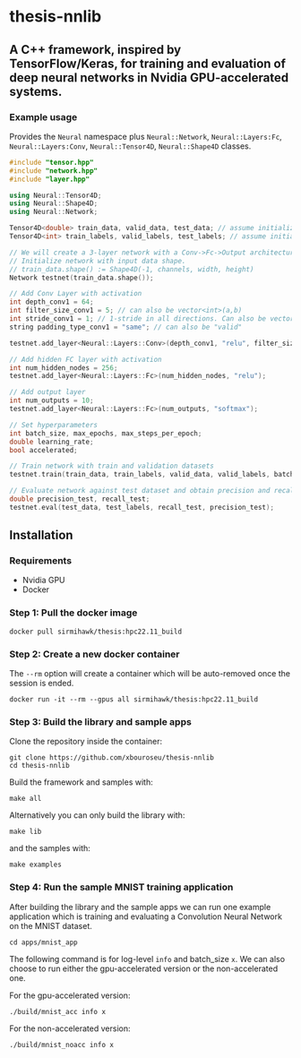 # thesis-nnlib
## A C++ framework, inspired by TensorFlow/Keras, for training and evaluation of deep neural networks in Nvidia GPU-accelerated systems. 

### Example usage

Provides the `Neural` namespace plus `Neural::Network`, `Neural::Layers:Fc`, `Neural::Layers:Conv`, `Neural::Tensor4D`, `Neural::Shape4D` classes.

```cpp
#include "tensor.hpp"
#include "network.hpp"
#include "layer.hpp"

using Neural::Tensor4D;
using Neural::Shape4D;
using Neural::Network;

Tensor4D<double> train_data, valid_data, test_data; // assume initialized
Tensor4D<int> train_labels, valid_labels, test_labels; // assume initialized

// We will create a 3-layer network with a Conv->Fc->Output architecture.
// Initialize network with input data shape.
// train_data.shape() := Shape4D(-1, channels, width, height)
Network testnet(train_data.shape());

// Add Conv Layer with activation
int depth_conv1 = 64;
int filter_size_conv1 = 5; // can also be vector<int>(a,b)
int stride_conv1 = 1; // 1-stride in all directions. Can also be vector<int>(x,y) meaning x-stride horizontal, y-stride vertical
string padding_type_conv1 = "same"; // can also be "valid"

testnet.add_layer<Neural::Layers::Conv>(depth_conv1, "relu", filter_size_conv1, stride_conv1, padding_type_conv1);

// Add hidden FC layer with activation
int num_hidden_nodes = 256;
testnet.add_layer<Neural::Layers::Fc>(num_hidden_nodes, "relu");

// Add output layer
int num_outputs = 10;
testnet.add_layer<Neural::Layers::Fc>(num_outputs, "softmax");

// Set hyperparameters
int batch_size, max_epochs, max_steps_per_epoch;
double learning_rate;
bool accelerated;

// Train network with train and validation datasets
testnet.train(train_data, train_labels, valid_data, valid_labels, batch_size, accelerated, learning_rate, "CrossEntropy", max_epochs, max_steps_per_epoch);

// Evaluate network against test dataset and obtain precision and recall metrics
double precision_test, recall_test;
testnet.eval(test_data, test_labels, recall_test, precision_test);
```

## Installation
### Requirements
- Nvidia GPU
- Docker

### Step 1: Pull the docker image
```
docker pull sirmihawk/thesis:hpc22.11_build
```

### Step 2: Create a new docker container
The `--rm` option will create a container which will be auto-removed once the session is ended.
```
docker run -it --rm --gpus all sirmihawk/thesis:hpc22.11_build
```

### Step 3: Build the library and sample apps
Clone the repository inside the container:
```
git clone https://github.com/xbouroseu/thesis-nnlib
cd thesis-nnlib
```

Build the framework and samples with:
```
make all
```

Alternatively you can only build the library with:
```
make lib
``` 

and the samples with:
```
make examples
```

### Step 4: Run the sample MNIST training application
After building the library and the sample apps we can run one example application which is training and evaluating a Convolution Neural Network on the MNIST dataset.


```
cd apps/mnist_app
```

The following command is for log-level `info` and batch_size `x`. We can also choose to run either the gpu-accelerated version or the non-accelerated one.

For the gpu-accelerated version:
```
./build/mnist_acc info x
```

For the non-accelerated version:
```
./build/mnist_noacc info x
```
